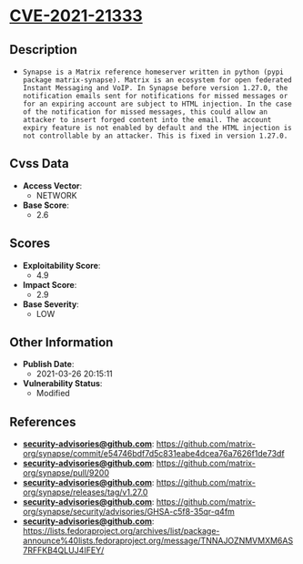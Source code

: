 
# [CVE-2021-21333](https://github.com/matrix-org/synapse/commit/e54746bdf7d5c831eabe4dcea76a7626f1de73df)

## Description

- `Synapse is a Matrix reference homeserver written in python (pypi package matrix-synapse). Matrix is an ecosystem for open federated Instant Messaging and VoIP. In Synapse before version 1.27.0, the notification emails sent for notifications for missed messages or for an expiring account are subject to HTML injection. In the case of the notification for missed messages, this could allow an attacker to insert forged content into the email. The account expiry feature is not enabled by default and the HTML injection is not controllable by an attacker. This is fixed in version 1.27.0.`

## Cvss Data

- **Access Vector**:
  - NETWORK
- **Base Score**:
  - 2.6

## Scores

- **Exploitability Score**:
  - 4.9
- **Impact Score**:
  - 2.9
- **Base Severity**:
  - LOW

## Other Information

- **Publish Date**:
  - 2021-03-26 20:15:11
- **Vulnerability Status**:
  - Modified

## References

- **security-advisories@github.com**: https://github.com/matrix-org/synapse/commit/e54746bdf7d5c831eabe4dcea76a7626f1de73df
- **security-advisories@github.com**: https://github.com/matrix-org/synapse/pull/9200
- **security-advisories@github.com**: https://github.com/matrix-org/synapse/releases/tag/v1.27.0
- **security-advisories@github.com**: https://github.com/matrix-org/synapse/security/advisories/GHSA-c5f8-35qr-q4fm
- **security-advisories@github.com**: https://lists.fedoraproject.org/archives/list/package-announce%40lists.fedoraproject.org/message/TNNAJOZNMVMXM6AS7RFFKB4QLUJ4IFEY/
